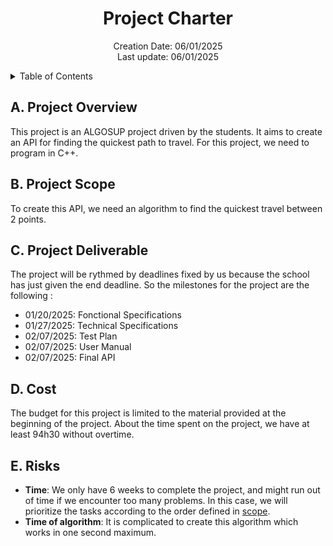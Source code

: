 <h1 align="center"> Project Charter </h1>

<p align="center">
Creation Date: 06/01/2025 <br> Last update: 06/01/2025
</p>

<details> 

<summary> Table of Contents </summary>

- [A. Project Overview](#a-project-overview)
- [B. Project Scope](#b-project-scope)
- [C. Project Deliverable](#c-project-deliverable)
- [D. Cost](#d-cost)
- [E. Risks](#e-risks)


</details>

## A. Project Overview

This project is an ALGOSUP project driven by the students. It aims to create an API for finding the quickest path to travel. For this project, we need to program in C++.

## B. Project Scope

To create this API, we need an algorithm to find the quickest travel between 2 points.

## C. Project Deliverable

The project will be rythmed by deadlines fixed by us because the school has just given the end deadline. So the milestones for the project are the following :

- 01/20/2025: Fonctional Specifications
- 01/27/2025: Technical Specifications
- 02/07/2025: Test Plan
- 02/07/2025: User Manual
- 02/07/2025: Final API

## D. Cost

The budget for this project is limited to the material provided at the beginning of the project. About the time spent on the project, we have at least 94h30 without overtime.

## E. Risks

- **Time**: We only have 6 weeks to complete the project, and might run out of time if we encounter too many problems.
In this case, we will prioritize the tasks according to the order defined in [scope](#b-project-scope).
- **Time of algorithm**: It is complicated to create this algorithm which works in one second maximum.